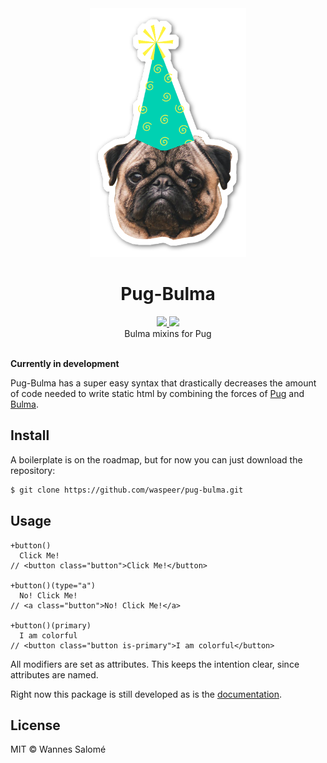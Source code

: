 <div align="center">
    <img src="https://github.com/waspeer/pug-bulma/raw/master/pug-bulma.png" width="250" />
</div>
<h1 align="center">Pug-Bulma</h1>
<div align="center">
  <a href="https://www.codacy.com/manual/waspeer/pug-bulma?utm_source=github.com&amp;utm_medium=referral&amp;utm_content=waspeer/pug-bulma&amp;utm_campaign=Badge_Grade">
    <img src="https://img.shields.io/codacy/grade/ff3d1a5b7d0342338ec318507e8a2079" />
  </a>
  <a href="http://opensource.org/licenses/MIT">
    <img src="https://img.shields.io/github/license/waspeer/pug-bulma" />
  </a>
</div>
<div align="center">Bulma mixins for Pug</div>
<br />

**Currently in development**

Pug-Bulma has a super easy syntax that drastically decreases the amount of code needed to write static html by combining the forces of [Pug](https://pugjs.org) and [Bulma](https://bulma.io).

## Install
A boilerplate is on the roadmap, but for now you can just download the repository:
```bash
$ git clone https://github.com/waspeer/pug-bulma.git
```

## Usage
```pug
+button()
  Click Me!
// <button class="button">Click Me!</button>

+button()(type="a")
  No! Click Me!
// <a class="button">No! Click Me!</a>

+button()(primary)
  I am colorful
// <button class="button is-primary">I am colorful</button>
```

All modifiers are set as attributes. This keeps the intention clear, since attributes are named.

Right now this package is still developed as is the [documentation](/docs/).

## License
MIT © Wannes Salomé
